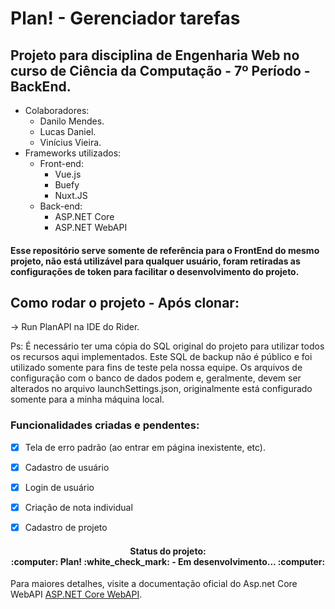 # Plan! - Gerenciador tarefas
## Projeto para disciplina de Engenharia Web no curso de Ciência da Computação - 7º Período - BackEnd.

* Colaboradores:
    * Danilo Mendes.
    * Lucas Daniel.
    * Vinícius Vieira.
* Frameworks utilizados:
  * Front-end:
    * Vue.js
    * Buefy
    * Nuxt.JS
  * Back-end:
    * ASP.NET Core     
    * ASP.NET WebAPI

#### Esse repositório serve somente de referência para o FrontEnd do mesmo projeto, não está utilizável para qualquer usuário, foram retiradas as configurações de token para facilitar o desenvolvimento do projeto.
 
## Como rodar o projeto - Após clonar:

-> Run PlanAPI na IDE do Rider. 


Ps:
É necessário ter uma cópia do SQL original do projeto para utilizar todos os recursos aqui implementados. 
Este SQL de backup não é público e foi utilizado somente para fins de teste pela nossa equipe.
Os arquivos de configuração com o banco de dados podem e, geralmente, devem ser alterados no arquivo launchSettings.json, originalmente está
configurado somente para a minha máquina local.

  ### Funcionalidades criadas e pendentes:
  
- [x] Tela de erro padrão (ao entrar em página inexistente, etc). 
- [x] Cadastro de usuário
- [x] Login de usuário
- [x] Criação de nota individual
- [x] Cadastro de projeto
  
  
<h4 align="center"> 
  Status do projeto:<br> :computer: Plan! :white_check_mark: - Em desenvolvimento... :computer:
</h4>

Para maiores detalhes, visite a documentação oficial do Asp.net Core WebAPI [ASP.NET Core WebAPI](https://docs.microsoft.com/pt-br/aspnet/core/tutorials/first-web-api?view=aspnetcore-5.0&tabs=visual-studio).
